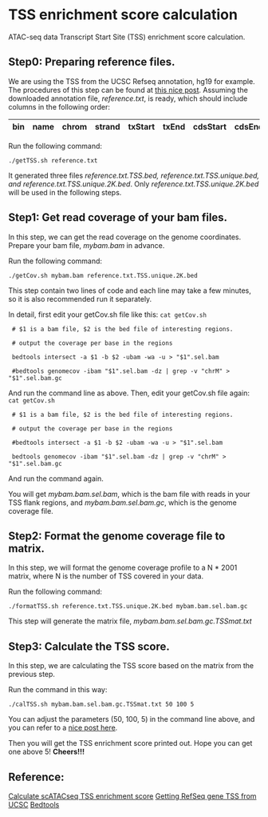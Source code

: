 # TSS enrichment score calculation
ATAC-seq data Transcript Start Site (TSS) enrichment score calculation.

## Step0: Preparing reference files.
We are using the TSS from the UCSC Refseq annotation, hg19 for example.
The procedures of this step can be found at [this nice post](https://randomstate.net/2018-06-28-getting-refseq-gene-tss-from-ucsc/).
Assuming the downloaded annotation file, *reference.txt*, is ready, which should include columns in the following order:

|bin	|name	|chrom	|strand	|txStart	|txEnd	|cdsStart	|cdsEnd	|exonCount	|exonStarts	|exonEnds	|score	|name2	|cdsStartStat	|cdsEndStat	|exonFrames|
--- | --- | --- | --- | --- | --- | --- | --- | --- | --- | --- | --- | --- | --- | --- | --- |

Run the following command:

`./getTSS.sh reference.txt`

It generated three files *reference.txt.TSS.bed, reference.txt.TSS.unique.bed, and reference.txt.TSS.unique.2K.bed*.
Only *reference.txt.TSS.unique.2K.bed* will be used in the following steps.

## Step1: Get read coverage of your bam files.

In this step, we can get the read coverage on the genome coordinates.
Prepare your bam file, *mybam.bam* in advance.

Run the following command:

`./getCov.sh mybam.bam reference.txt.TSS.unique.2K.bed`

This step contain two lines of code and each line may take a few minutes, so it is also recommended run it separately.

In detail, first edit your getCov.sh file like this:
`cat getCov.sh`

` # $1 is a bam file, $2 is the bed file of interesting regions.`

` # output the coverage per base in the regions`

` bedtools intersect -a $1 -b $2 -ubam -wa -u > "$1".sel.bam`

` #bedtools genomecov -ibam "$1".sel.bam -dz | grep -v "chrM" > "$1".sel.bam.gc`


And run the command line as above.
Then, edit your getCov.sh file again:
`cat getCov.sh`

` # $1 is a bam file, $2 is the bed file of interesting regions.`

` # output the coverage per base in the regions`

` #bedtools intersect -a $1 -b $2 -ubam -wa -u > "$1".sel.bam`

` bedtools genomecov -ibam "$1".sel.bam -dz | grep -v "chrM" > "$1".sel.bam.gc`


And run the command again.

You will get *mybam.bam.sel.bam*, which is the bam file with reads in your TSS flank regions, and *mybam.bam.sel.bam.gc*, which is the genome coverage file.

## Step2: Format the genome coverage file to matrix.

In this step, we will format the genome coverage profile to a N * 2001 matrix, where N is the number of TSS covered in your data.

Run the following command:

`./formatTSS.sh reference.txt.TSS.unique.2K.bed mybam.bam.sel.bam.gc`

This step will generate the matrix file, *mybam.bam.sel.bam.gc.TSSmat.txt*

## Step3: Calculate the TSS score.

In this step, we are calculating the TSS score based on the matrix from the previous step.

Run the command in this way:

`./calTSS.sh mybam.bam.sel.bam.gc.TSSmat.txt 50 100 5`

You can adjust the parameters (50, 100, 5) in the command line above, and you can refer to a [nice post here](https://divingintogeneticsandgenomics.rbind.io/post/calculate-scatacseq-tss-enrichment-score/).


Then you will get the TSS enrichment score printed out. 
Hope you can get one above 5!
**Cheers!!!**

## Reference:
[Calculate scATACseq TSS enrichment score](https://divingintogeneticsandgenomics.rbind.io/post/calculate-scatacseq-tss-enrichment-score/)
[Getting RefSeq gene TSS from UCSC](https://randomstate.net/2018-06-28-getting-refseq-gene-tss-from-ucsc/)
[Bedtools](https://bedtools.readthedocs.io/en/latest/)





